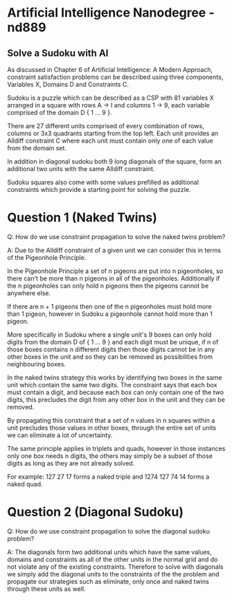 # Artificial Intelligence Nanodegree - nd889

## Solve a Sudoku with AI
As discussed in Chapter 6 of Artificial Intelligence: A Modern Approach, constraint satisfaction problems can be described using three components, Variables X, Domains D and Constraints C.

Sudoku is a puzzle which can be described as a CSP with 81 variables X arranged in a square with rows A -> I and columns 1 -> 9, each variable comprised of the domain D { 1 ... 9 }.

There are 27 different units comprised of every combination of rows, columns or 3x3 quadrants starting from the top left. Each unit provides an Alldiff constraint C where each unit must contain only one of each value from the domain set.

In addition in diagonal sudoku both 9 long diagonals of the square, form an additional two units with the same Alldiff constraint.

Sudoku squares also come with some values prefilled as additional constraints which provide a starting point for solving the puzzle.

# Question 1 (Naked Twins)
Q: How do we use constraint propagation to solve the naked twins problem?

A: Due to the Alldiff constraint of a given unit we can consider this in terms of the Pigeonhole Principle.

In the Pigeonhole Principle a set of n pigeons are put into n pigeonholes, so there can't be more than n pigeons in all of the pigeonholes. Additionally if the n pigeonholes can only hold n pigeons then the pigeons cannot be anywhere else.

If there are n + 1 pigeons then one of the n pigeonholes must hold more than 1 pigeon, however in Sudoku a pigeonhole cannot hold more than 1 pigeon.

More specifically in Sudoku where a single unit's 9 boxes can only hold digits from the domain D of { 1 ... 9 } and each digit must be unique, if n of those boxes contains n different digits then those digits cannot be in any other boxes in the unit and so they can be removed as possibilities from neighbouring boxes.

In the naked twins strategy this works by identifying two boxes in the same unit which contain the same two digits. The constraint says that each box must contain a digit, and because each box can only contain one of the two digits, this precludes the digit from any other box in the unit and they can be removed.

By propagating this constraint that a set of n values in n squares within a unit precludes those values in other boxes, through the entire set of units we can eliminate a lot of uncertainty.

The same principle applies in triplets and quads, however in those instances only one box needs n digits, the others may simply be a subset of those digits as long as they are not already solved.

For example: 127 27 17 forms a naked triple and 1274 127 74 14 forms a naked quad.


# Question 2 (Diagonal Sudoku)
Q: How do we use constraint propagation to solve the diagonal sudoku problem?

A: The diagonals form two additional units which have the same values, domains and constraints as all of the other units in the normal grid and do not violate any of the existing constraints. Therefore to solve with diagonals we simply add the diagonal units to the constraints of the the problem and propagate our strategies such as eliminate, only once and naked twins through these units as well.
